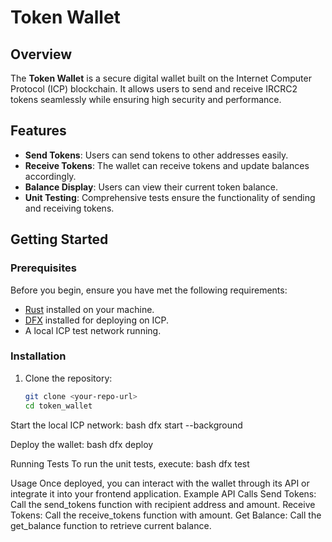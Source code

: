 # Token Wallet

## Overview

The **Token Wallet** is a secure digital wallet built on the Internet Computer Protocol (ICP) blockchain. It allows users to send and receive IRCRC2 tokens seamlessly while ensuring high security and performance.

## Features

- **Send Tokens**: Users can send tokens to other addresses easily.
- **Receive Tokens**: The wallet can receive tokens and update balances accordingly.
- **Balance Display**: Users can view their current token balance.
- **Unit Testing**: Comprehensive tests ensure the functionality of sending and receiving tokens.

## Getting Started

### Prerequisites

Before you begin, ensure you have met the following requirements:

- [Rust](https://www.rust-lang.org/tools/install) installed on your machine.
- [DFX](https://internetcomputer.org/docs/current/developers-guide/install-upgrade-dfx/) installed for deploying on ICP.
- A local ICP test network running.

### Installation

1. Clone the repository:
   ```bash
   git clone <your-repo-url>
   cd token_wallet

Start the local ICP network:
bash
dfx start --background

Deploy the wallet:
bash
dfx deploy

Running Tests
To run the unit tests, execute:
bash
dfx test

Usage
Once deployed, you can interact with the wallet through its API or integrate it into your frontend application.
Example API Calls
Send Tokens:
Call the send_tokens function with recipient address and amount.
Receive Tokens:
Call the receive_tokens function with amount.
Get Balance:
Call the get_balance function to retrieve current balance.
